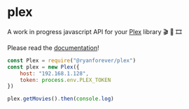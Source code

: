 # plex
A work in progress javascript API for your [Plex](https://www.plex.tv) library 🎬 🎥 🎞

Please read the [documentation](https://ryanfarber.github.io/plex)!

```javascript
const Plex = require("@ryanforever/plex")
const plex = new Plex({
	host: "192.168.1.128",
	token: process.env.PLEX_TOKEN
})

plex.getMovies().then(console.log)
```